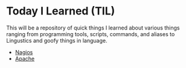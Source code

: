# Today I Learned (TIL)

This will be a repository of quick things I learned about various things ranging from programming tools, scripts, commands, and aliases to Lingustics and goofy things in language.

* [Nagios](https://github.com/etmitchell/til/blob/master/Nagios.md)
* [Apache](https://github.com/etmitchell/til/blob/master/Apache.md)
